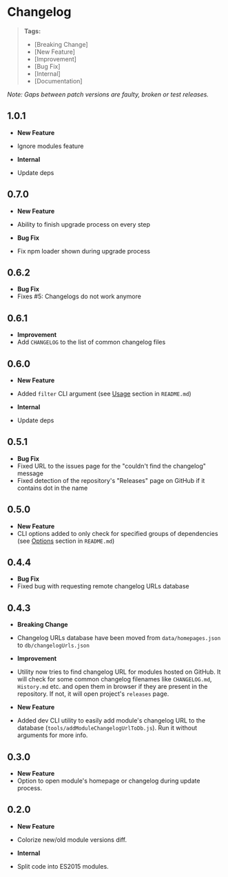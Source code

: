 # Changelog

> **Tags:**
> - [Breaking Change]
> - [New Feature]
> - [Improvement]
> - [Bug Fix]
> - [Internal]
> - [Documentation]

_Note: Gaps between patch versions are faulty, broken or test releases._

## 1.0.1

 * **New Feature**
  * Ignore modules feature

 * **Internal**
  * Update deps

## 0.7.0

 * **New Feature**
  * Ability to finish upgrade process on every step

 * **Bug Fix**
  * Fix npm loader shown during upgrade process

## 0.6.2

 * **Bug Fix**
  * Fixes #5: Changelogs do not work anymore

## 0.6.1

 * **Improvement**
  * Add `CHANGELOG` to the list of common changelog files

## 0.6.0

 * **New Feature**
  * Added `filter` CLI argument (see [Usage](README.md#usage) section in `README.md`)

 * **Internal**
  * Update deps

## 0.5.1

 * **Bug Fix**
  * Fixed URL to the issues page for the "couldn't find the changelog" message
  * Fixed detection of the repository's "Releases" page on GitHub if it contains dot in the name

## 0.5.0

 * **New Feature**
  * CLI options added to only check for specified groups of dependencies (see [Options](README.md#options) section in `README.md`)

## 0.4.4

 * **Bug Fix**
  * Fixed bug with requesting remote changelog URLs database

## 0.4.3

 * **Breaking Change**
  * Changelog URLs database have been moved from `data/homepages.json` to `db/changelogUrls.json`

 * **Improvement**
  * Utility now tries to find changelog URL for modules hosted on GitHub.
    It will check for some common changelog filenames like `CHANGELOG.md`, `History.md` etc. and
    open them in browser if they are present in the repository.
    If not, it will open project's `releases` page.

 * **New Feature**
  * Added dev CLI utility to easily add module's changelog URL to the database (`tools/addModuleChangelogUrlToDb.js`).
    Run it without arguments for more info.

## 0.3.0

 * **New Feature**
  * Option to open module's homepage or changelog during update process.

## 0.2.0

 * **New Feature**
  * Colorize new/old module versions diff.

 * **Internal**
  * Split code into ES2015 modules.
